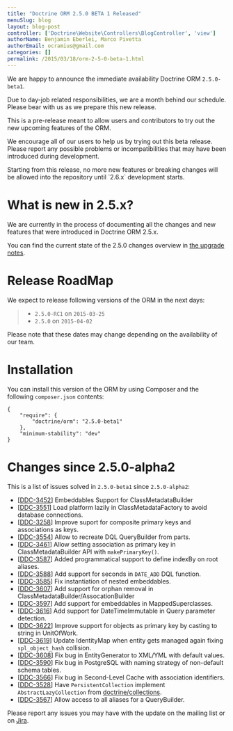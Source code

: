 ```yaml
---
title: "Doctrine ORM 2.5.0 BETA 1 Released"
menuSlug: blog
layout: blog-post
controller: ['Doctrine\Website\Controllers\BlogController', 'view']
authorName: Benjamin Eberlei, Marco Pivetta
authorEmail: ocramius@gmail.com
categories: []
permalink: /2015/03/18/orm-2-5-0-beta-1.html
---
```

We are happy to announce the immediate availability Doctrine ORM
`2.5.0-beta1`.

Due to day-job related responsibilities, we are a month behind our
schedule. Please bear with us as we prepare this new release.

This is a pre-release meant to allow users and contributors to try out
the new upcoming features of the ORM.

We encourage all of our users to help us by trying out this beta
release. Please report any possible problems or incompatibilities that
may have been introduced during development.

Starting from this release, no more new features or breaking changes
will be allowed into the repository until \`2.6.x\` development starts.

What is new in 2.5.x?
=====================

We are currently in the process of documenting all the changes and new
features that were introduced in Doctrine ORM 2.5.x.

You can find the current state of the 2.5.0 changes overview in [the
upgrade
notes](http://docs.doctrine-project.org/en/latest/changelog/migration_2_5.html).

Release RoadMap
===============

We expect to release following versions of the ORM in the next days:

> -   `2.5.0-RC1` on `2015-03-25`
> -   `2.5.0` on `2015-04-02`

Please note that these dates may change depending on the availability of
our team.

Installation
============

You can install this version of the ORM by using Composer and the
following `composer.json` contents:

~~~~ {.sourceCode .json}
{
    "require": {
        "doctrine/orm": "2.5.0-beta1"
    },
    "minimum-stability": "dev"
}
~~~~

Changes since 2.5.0-alpha2
==========================

This is a list of issues solved in `2.5.0-beta1` since `2.5.0-alpha2`:

-   [[DDC-3452](http://www.doctrine-project.org/jira/browse/DDC-3452)]
    Embeddables Support for ClassMetadataBuilder
-   [[DDC-3551](http://www.doctrine-project.org/jira/browse/DDC-3551)]
    Load platform lazily in ClassMetadataFactory to avoid database
    connections.
-   [[DDC-3258](http://www.doctrine-project.org/jira/browse/DDC-3258)]
    Improve suport for composite primary keys and associations as keys.
-   [[DDC-3554](http://www.doctrine-project.org/jira/browse/DDC-3554)]
    Allow to recreate DQL QueryBuilder from parts.
-   [[DDC-3461](http://www.doctrine-project.org/jira/browse/DDC-3461)]
    Allow setting association as primary key in ClassMetadataBuilder API
    with `makePrimaryKey()`.
-   [[DDC-3587](http://www.doctrine-project.org/jira/browse/DDC-3587)]
    Added programmatical support to define indexBy on root aliases.
-   [[DDC-3588](http://www.doctrine-project.org/jira/browse/DDC-3588)]
    Add support for seconds in `DATE_ADD` DQL function.
-   [[DDC-3585](http://www.doctrine-project.org/jira/browse/DDC-3585)]
    Fix instantiation of nested embeddables.
-   [[DDC-3607](http://www.doctrine-project.org/jira/browse/DDC-3607)]
    Add support for orphan removal in
    ClassMetadataBuilder/AssocationBuilder
-   [[DDC-3597](http://www.doctrine-project.org/jira/browse/DDC-3597)]
    Add support for embeddables in MappedSuperclasses.
-   [[DDC-3616](http://www.doctrine-project.org/jira/browse/DDC-3616)]
    Add support for DateTimeImmutable in Query parameter detection.
-   [[DDC-3622](http://www.doctrine-project.org/jira/browse/DDC-3622)]
    Improve support for objects as primary key by casting to string in
    UnitOfWork.
-   [[DDC-3619](http://www.doctrine-project.org/jira/browse/DDC-3619)]
    Update IdentityMap when entity gets managed again fixing
    `spl_object_hash` collision.
-   [[DDC-3608](http://www.doctrine-project.org/jira/browse/DDC-3608)]
    Fix bug in EntityGenerator to XML/YML with default values.
-   [[DDC-3590](http://www.doctrine-project.org/jira/browse/DDC-3590)]
    Fix bug in PostgreSQL with naming strategy of non-default schema
    tables.
-   [[DDC-3566](http://www.doctrine-project.org/jira/browse/DDC-3566)]
    Fix bug in Second-Level Cache with association identifiers.
-   [[DDC-3528](http://www.doctrine-project.org/jira/browse/DDC-3528)]
    Have `PersistentCollection` implement `AbstractLazyCollection` from
    [doctrine/collections](https://github.com/doctrine/collections).
-   [[DDC-3567](http://www.doctrine-project.org/jira/browse/DDC-3567)]
    Allow access to all aliases for a QueryBuilder.

Please report any issues you may have with the update on the mailing
list or on [Jira](http://www.doctrine-project.org/jira/browse/DDC).
